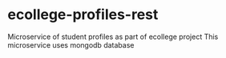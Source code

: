 # ecollege-profiles-rest
Microservice of student profiles as part of ecollege project
This microservice uses mongodb database
